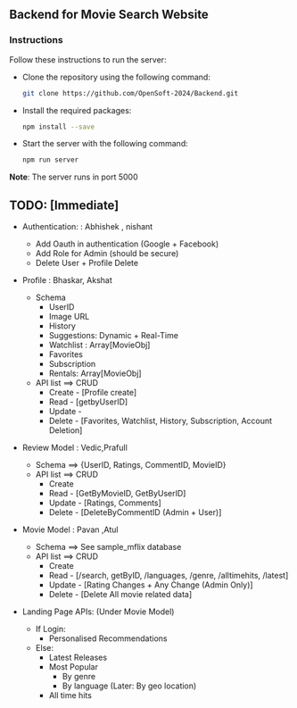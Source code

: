 ## Backend for Movie Search Website

### Instructions

Follow these instructions to run the server:

- Clone the repository using the following command:
    ```sh
    git clone https://github.com/OpenSoft-2024/Backend.git
    ```
- Install the required packages:
    ```sh
    npm install --save
    ```
- Start the server with the following command:
    ```sh
    npm run server
    ```

**Note**: The server runs in port 5000


## TODO: [Immediate]
- Authentication: : Abhishek , nishant
    - Add Oauth in authentication (Google + Facebook) 
    - Add Role for Admin (should be secure)
    - Delete User + Profile Delete

- Profile : Bhaskar, Akshat
    - Schema
        - UserID
        - Image URL
        - History
        - Suggestions: Dynamic + Real-Time
        - Watchlist : Array[MovieObj]
        - Favorites
        - Subscription
        - Rentals: Array[MovieObj]
    - API list ==> CRUD
        - Create - [Profile create]
        - Read - [getbyUserID]
        - Update - 
        - Delete - [Favorites, Watchlist, History, Subscription, Account Deletion]

- Review Model : Vedic,Prafull
    - Schema ==> {UserID, Ratings, CommentID, MovieID}
    - API list ==> CRUD
        - Create
        - Read - [GetByMovieID, GetByUserID]
        - Update - [Ratings, Comments]
        - Delete - [DeleteByCommentID (Admin + User)]

- Movie Model : Pavan ,Atul 
    - Schema ==> See sample_mflix database
    - API list ==> CRUD
        - Create
        - Read - [/search, getByID, /languages, /genre, /alltimehits, /latest]
        - Update - [Rating Changes + Any Change (Admin Only)]
        - Delete - [Delete All movie related data]

- Landing Page APIs: (Under Movie Model)
    - If Login:
        - Personalised Recommendations
    - Else:
        - Latest Releases
        - Most Popular
            - By genre
            - By language (Later: By geo location)
        - All time hits 






